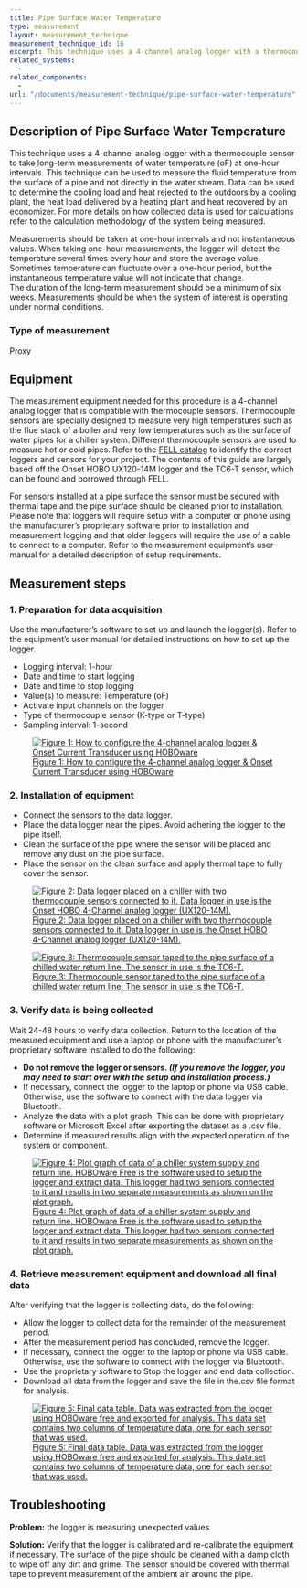```yaml
---
title: Pipe Surface Water Temperature
type: measurement
layout: measurement_technique
measurement_technique_id: 16
excerpt: This technique uses a 4-channel analog logger with a thermocouple sensor to take long-term measurements of water temperature (oF) at one-hour intervals.
related_systems:
  - 
related_components:
  - 
url: "/documents/measurement-technique/pipe-surface-water-temperature"
---
```


## Description of Pipe Surface Water Temperature

This technique uses a 4-channel analog logger with a thermocouple sensor to take long-term measurements of water temperature (oF) at one-hour intervals. This technique can be used to measure the fluid temperature from the surface of a pipe and not directly in the water stream. Data can be used to determine the cooling load and heat rejected to the outdoors by a cooling plant, the heat load delivered by a heating plant and heat recovered by an economizer. For more details on how collected data is used for calculations refer to the calculation methodology of the system being measured. 

Measurements should be taken at one-hour intervals and not instantaneous values. When taking one-hour measurements, the logger will detect the temperature several times every hour and store the average value. Sometimes temperature can fluctuate over a one-hour period, but the instantaneous temperature value will not indicate that change.  
The duration of the long-term measurement should be a minimum of six weeks. Measurements should be when the system of interest is operating under normal conditions. 

### Type of measurement 

Proxy 

## Equipment 
The measurement equipment needed for this procedure is a 4-channel analog logger that is compatible with thermocouple sensors. Thermocouple sensors are specially designed to measure very high temperatures such as the flue stack of a boiler and very low temperatures such as the surface of water pipes for a chiller system. Different thermocouple sensors are used to measure hot or cold pipes. Refer to the [FELL catalog](https://nycenergytools.com/equipment/) to identify the correct loggers and sensors for your project. The contents of this guide are largely based off the Onset HOBO UX120-14M logger and the TC6-T sensor, which can be found and borrowed through FELL. 
 
For sensors installed at a pipe surface the sensor must be secured with thermal tape and the pipe surface should be cleaned prior to installation. Please note that loggers will require setup with a computer or phone using the manufacturer’s proprietary software prior to installation and measurement logging and that older loggers will require the use of a cable to connect to a computer. Refer to the measurement equipment’s user manual for a detailed description of setup requirements.  

## Measurement steps 

### 1. Preparation for data acquisition 

Use the manufacturer’s software to set up and launch the logger(s). Refer to the equipment’s user manual for detailed instructions on how to set up the logger. 

<ul>
<li>Logging interval: 1-hour</li> 
<li>Date and time to start logging</li>
<li>Date and time to stop logging</li> 
<li>Value(s) to measure: Temperature (oF)</li> 
<li>Activate input channels on the logger</li> 
<li>Type of thermocouple sensor (K-type or T-type)</li>
<li>Sampling interval: 1-second</li>
</ul>

<a href="https://www.youtube.com/watch?v=fUjz0qj7GVM&list=PL-NERcBsKg4WejBFb8CkJGuDocttfgSqa">
<figure class="figure">
  <img src="/images/measurement-technique/pipe-surface-water-temperature/pipe surface water temperature figure 1.png" class="figure-img img-fluid rounded" alt="Figure 1: How to configure the 4-channel analog logger & Onset Current Transducer using HOBOware">
  <figcaption class="figure-caption text-left">Figure 1: How to configure the 4-channel analog logger & Onset Current Transducer using HOBOware</figcaption>
</figure>
</a>

### 2. Installation of equipment 

<ul>
<li>Connect the sensors to the data logger.</li>
<li>Place the data logger near the pipes. Avoid adhering the logger to the pipe itself.</li>
<li>Clean the surface of the pipe where the sensor will be placed and remove any dust on the pipe surface.</li> 
<li>Place the sensor on the clean surface and apply thermal tape to fully cover the sensor.</li>
</ul>

<a href="https://www.youtube.com/watch?v=FWgM0-VSlEQ&list=PL-NERcBsKg4WejBFb8CkJGuDocttfgSqa&index=2">
<figure class="figure">
  <img src="/images/measurement-technique/pipe-surface-water-temperature/pipe surface water temperature figure 2.png" class="figure-img img-fluid rounded" alt="Figure 2: Data logger placed on a chiller with two thermocouple sensors connected to it. Data logger in use is the Onset HOBO 4-Channel analog logger (UX120-14M).">
  <figcaption class="figure-caption text-left">Figure 2: Data logger placed on a chiller with two thermocouple sensors connected to it. Data logger in use is the Onset HOBO 4-Channel analog logger (UX120-14M).</figcaption>
</figure>
</a>

<a href="https://www.youtube.com/watch?v=MCP9YBEGtrE&list=PL-NERcBsKg4WejBFb8CkJGuDocttfgSqa&index=3">
<figure class="figure">
  <img src="/images/measurement-technique/pipe-surface-water-temperature/pipe surface water temperature figure 3.png" class="figure-img img-fluid rounded" alt="Figure 3: Thermocouple sensor taped to the pipe surface of a chilled water return line. The sensor in use is the TC6-T.">
  <figcaption class="figure-caption text-left">Figure 3: Thermocouple sensor taped to the pipe surface of a chilled water return line. The sensor in use is the TC6-T.</figcaption>
</figure>
</a>

### 3. Verify data is being collected 

Wait 24-48 hours to verify data collection. Return to the location of the measured equipment and use a laptop or phone with the manufacturer’s proprietary software installed to do the following: 

<ul>
<li><strong>Do not remove the logger or sensors. <i>(If you remove the logger, you may need to start over with the setup and installation process.) </i></strong></li>  
<li>If necessary, connect the logger to the laptop or phone via USB cable. Otherwise, use the software to connect with the data logger via Bluetooth.</li>  
<li>Analyze the data with a plot graph. This can be done with proprietary software or Microsoft Excel after exporting the dataset as a .csv file.</li> 
<li>Determine if measured results align with the expected operation of the system or component.</li> 
</ul>

<a href="https://www.youtube.com/watch?v=KyLO5ARQbuA&list=PL-NERcBsKg4WejBFb8CkJGuDocttfgSqa&index=4">
<figure class="figure">
  <img src="/images/measurement-technique/pipe-surface-water-temperature/pipe surface water temperature figure 4.png" class="figure-img img-fluid rounded" alt="Figure 4: Plot graph of data of a chiller system supply and return line. HOBOware Free is the software used to setup the logger and extract data. This logger had two sensors connected to it and results in two separate measurements as shown on the plot graph.">
  <figcaption class="figure-caption text-left">Figure 4: Plot graph of data of a chiller system supply and return line. HOBOware Free is the software used to setup the logger and extract data. This logger had two sensors connected to it and results in two separate measurements as shown on the plot graph.</figcaption>
</figure>
</a>

### 4. Retrieve measurement equipment and download all final data 

After verifying that the logger is collecting data, do the following:

<ul>
<li>Allow the logger to collect data for the remainder of the measurement period.</li> 
<li>After the measurement period has concluded, remove the logger.</li> 
<li>If necessary, connect the logger to the laptop or phone via USB cable. Otherwise, use the software to connect with the logger via Bluetooth.</li>  
<li>Use the proprietary software to Stop the logger and end data collection.</li>  
<li>Download all data from the logger and save the file in the.csv file format for analysis.</li> 
</ul>

<a href="https://www.youtube.com/watch?v=47hqmeOh5X4&list=PL-NERcBsKg4WejBFb8CkJGuDocttfgSqa&index=5">
<figure class="figure">
  <img src="/images/measurement-technique/pipe-surface-water-temperature/pipe surface water temperature figure 5.png" class="figure-img img-fluid rounded" alt="Figure 5: Final data table. Data was extracted from the logger using HOBOware free and exported for analysis. This data set contains two columns of temperature data, one for each sensor that was used.">
  <figcaption class="figure-caption text-left">Figure 5: Final data table. Data was extracted from the logger using HOBOware free and exported for analysis. This data set contains two columns of temperature data, one for each sensor that was used.</figcaption>
</figure>
</a>

## Troubleshooting 

<strong>Problem:</strong> the logger is measuring unexpected values 

<div class="alert alert-warning" role="alert">
<strong>Solution:</strong> Verify that the logger is calibrated and re-calibrate the equipment if necessary. The surface of the pipe should be cleaned with a damp cloth to wipe off any dirt and grime. The sensor should be covered with thermal tape to prevent measurement of the ambient air around the pipe.
</div>
